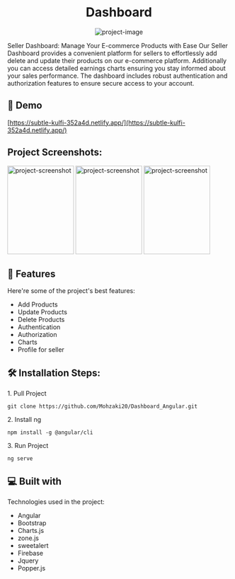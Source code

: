 <h1 align="center" id="title">Dashboard</h1>

<p align="center"><img src="https://socialify.git.ci/Mohzaki20/Dashboard_Angular/image?language=1&amp;name=1&amp;owner=1&amp;theme=Light" alt="project-image"></p>

<p id="description">Seller Dashboard: Manage Your E-commerce Products with Ease Our Seller Dashboard provides a convenient platform for sellers to effortlessly add delete and update their products on our e-commerce platform. Additionally you can access detailed earnings charts ensuring you stay informed about your sales performance. The dashboard includes robust authentication and authorization features to ensure secure access to your account.</p>

<h2>🚀 Demo</h2>

[https://subtle-kulfi-352a4d.netlify.app/](https://subtle-kulfi-352a4d.netlify.app/)

<h2>Project Screenshots:</h2>

<img src="https://firebasestorage.googleapis.com/v0/b/fir-eb561.appspot.com/o/FireShot%20Capture%20024%20-%20Dashboard%20-%20localhost.png?alt=media&amp;token=fa200ce4-7b37-465a-b2bc-419a800d12b6" alt="project-screenshot" width="150" height="200/">

<img src="https://firebasestorage.googleapis.com/v0/b/fir-eb561.appspot.com/o/FireShot%20Capture%20026%20-%20Dashboard%20-%20localhost.png?alt=media&amp;token=6ff09f65-b1d6-4644-a9df-64b4e762ccd2" alt="project-screenshot" width="150" height="200/">

<img src="https://firebasestorage.googleapis.com/v0/b/fir-eb561.appspot.com/o/FireShot%20Capture%20027%20-%20Dashboard%20-%20localhost.png?alt=media&amp;token=1f2eb281-f3d7-4426-8b77-bb1d4e0140ad" alt="project-screenshot" width="150" height="200/">

  
  
<h2>🧐 Features</h2>

Here're some of the project's best features:

*   Add Products
*   Update Products
*   Delete Products
*   Authentication
*   Authorization
*   Charts
*   Profile for seller

<h2>🛠️ Installation Steps:</h2>

<p>1. Pull Project</p>

```
git clone https://github.com/Mohzaki20/Dashboard_Angular.git
```

<p>2. Install ng</p>

```
npm install -g @angular/cli
```

<p>3. Run Project</p>

```
ng serve
```

  
  
<h2>💻 Built with</h2>

Technologies used in the project:

*   Angular
*   Bootstrap
*   Charts.js
*   zone.js
*   sweetalert
*   Firebase
*   Jquery
*   Popper.js
